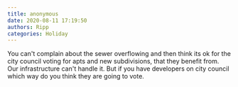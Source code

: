 ```yaml
---
title: anonymous
date: 2020-08-11 17:19:50
authors: Ripp
categories: Holiday
---
```


 You can't complain about the sewer overflowing and then think its ok for the city council voting for apts and new subdivisions, that they benefit from.  Our infrastructure can't handle it.  But if you have developers on city council which way do you think they are going to vote.